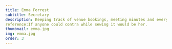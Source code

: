 ```yaml
---
title: Emma Forrest
subtitle: Secretary
description: Keeping track of venue bookings, meeting minutes and everyone’s task list is Emma. She was on the New Scotland committee from 2016-2018, and helped to organise events, call dances and run workshops. From 2012-2015 she was a member, and subsequently secretary, of the Commonwealth Vintage Dancers. She helped to teach and perform historical dances and organise public events in the US and was responsible for taking notes at weekly rehearsals, running meetings and keeping track of paperwork. She has attended multiple past IVFDFs, working as a steward for most of them, and so is aware of the amount of work that goes into making the festival happen. Lastly, she has been dancing for about 18 years in a variety of styles, including historical social dance, Scottish Country, contra, and bal folk.
reference:If anyone could contra while sewing it would be her.
thumbnail: emma.jpg
img: emma.jpg
order: 3
---
```

